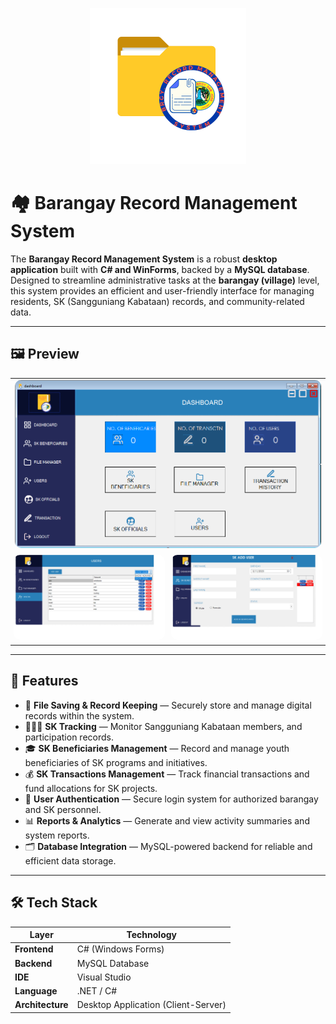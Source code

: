 <p align="center">
  <img src="assets/logo.png" alt="Barangay Record Management System Logo" width="250" />
</p>

# 🏘️ Barangay Record Management System

The **Barangay Record Management System** is a robust **desktop application** built with **C# and WinForms**, backed by a **MySQL database**.  
Designed to streamline administrative tasks at the **barangay (village)** level, this system provides an efficient and user-friendly interface for managing residents, SK (Sangguniang Kabataan) records, and community-related data.

---

## 🖼️ Preview

<table align="center" width="100%">
  <tr>
    <td align="center" colspan="2" width="100%">
      <img src="assets/main.png" alt="Main Interface Preview" style="width:100%; max-width:1000px; border-radius:10px;" />
    </td>
  </tr>
  <tr>
  <td align="center" width="50%" style="padding: 5px;">
      <img src="assets/8.png" alt="Login Form Preview" style="width:100%; height:auto; border-radius:10px;" />
    </td>
    <td align="center" width="50%" style="padding: 5px;">
      <img src="assets/1.png" alt="Dashboard Preview" style="width:100%; height:auto; border-radius:10px;" />
    </td>
  </tr>
</table>

---

## 🚀 Features

- 💾 **File Saving & Record Keeping** — Securely store and manage digital records within the system.  
- 🧑‍🤝‍🧑 **SK Tracking** — Monitor Sangguniang Kabataan members, and participation records.  
- 🎓 **SK Beneficiaries Management** — Record and manage youth beneficiaries of SK programs and initiatives.  
- 💰 **SK Transactions Management** — Track financial transactions and fund allocations for SK projects.  
- 🔐 **User Authentication** — Secure login system for authorized barangay and SK personnel.  
- 📊 **Reports & Analytics** — Generate and view activity summaries and system reports.  
- 🗂️ **Database Integration** — MySQL-powered backend for reliable and efficient data storage.  

---

## 🛠️ Tech Stack

| Layer | Technology |
|-------|-------------|
| **Frontend** | C# (Windows Forms) |
| **Backend** | MySQL Database |
| **IDE** | Visual Studio |
| **Language** | .NET / C# |
| **Architecture** | Desktop Application (Client-Server) |


